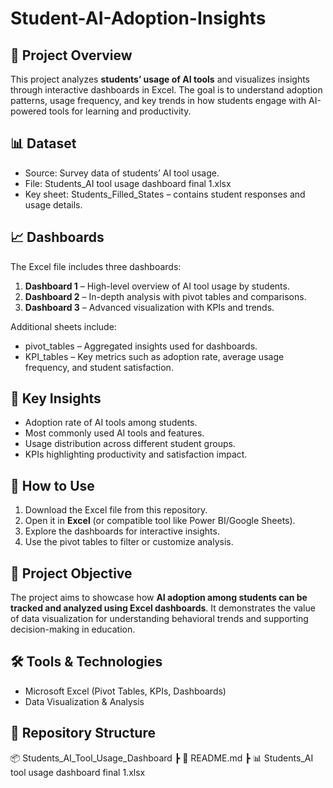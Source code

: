 # Student-AI-Adoption-Insights

## 📌 Project Overview

This project analyzes **students’ usage of AI tools** and visualizes insights through interactive dashboards in Excel. The goal is to understand adoption patterns, usage frequency, and key trends in how students engage with AI-powered tools for learning and productivity.

## 📊 Dataset

* Source: Survey data of students’ AI tool usage.
* File: Students_AI tool usage dashboard final 1.xlsx
* Key sheet: Students_Filled_States – contains student responses and usage details.

## 📈 Dashboards

The Excel file includes three dashboards:

1. **Dashboard 1** – High-level overview of AI tool usage by students.
2. **Dashboard 2** – In-depth analysis with pivot tables and comparisons.
3. **Dashboard 3** – Advanced visualization with KPIs and trends.

Additional sheets include:

* pivot_tables – Aggregated insights used for dashboards.
* KPI_tables – Key metrics such as adoption rate, average usage frequency, and student satisfaction.

## 🔑 Key Insights

* Adoption rate of AI tools among students.
* Most commonly used AI tools and features.
* Usage distribution across different student groups.
* KPIs highlighting productivity and satisfaction impact.

## 🚀 How to Use

1. Download the Excel file from this repository.
2. Open it in **Excel** (or compatible tool like Power BI/Google Sheets).
3. Explore the dashboards for interactive insights.
4. Use the pivot tables to filter or customize analysis.

## 🎯 Project Objective

The project aims to showcase how **AI adoption among students can be tracked and analyzed using Excel dashboards**. It demonstrates the value of data visualization for understanding behavioral trends and supporting decision-making in education.

## 🛠 Tools & Technologies

* Microsoft Excel (Pivot Tables, KPIs, Dashboards)
* Data Visualization & Analysis

## 📂 Repository Structure

📦 Students_AI_Tool_Usage_Dashboard
 ┣ 📜 README.md
 ┣ 📊 Students_AI tool usage dashboard final 1.xlsx
